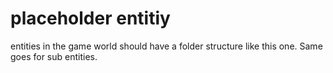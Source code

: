 # placeholder entitiy
entities in the game world should have a folder structure like this one. Same goes for sub entities.
